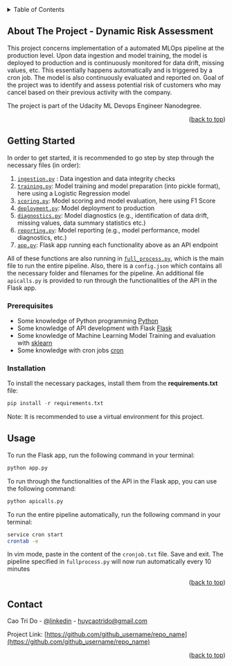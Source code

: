 
<!-- TABLE OF CONTENTS -->
<details>
  <summary>Table of Contents</summary>
  <ol>
    <li>
      <a href="#about-the-project">About The Project</a>
    <li>
      <a href="#getting-started">Getting Started</a>
      <ul>
        <li><a href="#prerequisites">Prerequisites</a></li>
        <li><a href="#installation">Installation</a></li>
      </ul>
    </li>
    <li><a href="#contact">Contact</a></li>
  </ol>
</details>


<!-- ABOUT THE PROJECT -->
## About The Project - Dynamic Risk Assessment

This project concerns implementation of a automated MLOps pipeline at the production level.
Upon data ingestion and model training, the model is deployed to production and is continuously monitored for data drift, missing values, etc. This essentially happens automatically and is triggered by a cron job. The model is also continuously evaluated and reported on.
Goal of the project was to identify and assess potential risk of customers who may cancel based on their previous activity with the company. <nbr>

The project is part of the Udacity ML Devops Engineer Nanodegree.

<p align="right">(<a href="#readme-top">back to top</a>)</p>

<!-- GETTING STARTED -->
## Getting Started

In order to get started, it is recommended to go step by step through the necessary files (in order):
1. [```ingestion.py```](ingestion.py) : Data ingestion and data integrity checks
2. [```training.py```](training.py): Model training and model preparation (into pickle format), here using a Logistic Regression model
3. [```scoring.py```](scoring.py): Model scoring and model evaluation, here using F1 Score
4. [```deployment.py```](deployment.py): Model deployment to production
5. [```diagnostics.py```](diagnostics.py): Model diagnostics (e.g., identification of data drift, missing values, data summary statistics etc.)
6. [```reporting.py```](reporting.py): Model reporting (e.g., model performance, model diagnostics, etc.)
7. [```app.py```](app.py): Flask app running each functionality above as an API endpoint

All of these functions are also running in [```full_process.py```](fullprocess.py), which is the main file to run the entire pipeline. Also, there is a ```config.json``` which contains all the necessary folder and filenames for the pipeline. An additional file ```apicalls.py``` is provided to run through the functionalities of the API in the Flask app. 

### Prerequisites

- Some knowledge of Python programming [Python](https://www.python.org/)
- Some knowledge of API development with Flask [Flask](https://flask.palletsprojects.com/en/1.1.x/)
- Some knowledge of Machine Learning Model Training and evaluation with [sklearn](https://scikit-learn.org/stable/)
- Some knowledge with cron jobs [cron](https://en.wikipedia.org/wiki/Cron)

### Installation

To install the necessary packages, install them from the **requirements.txt** file:

```python
pip install -r requirements.txt
```

Note: It is recommended to use a virtual environment for this project.

<!-- USAGE EXAMPLES -->
## Usage

To run the Flask app, run the following command in your terminal:

```python
python app.py
```

To run through the functionalities of the API in the Flask app, you can use the following command:

```python
python apicalls.py
```

To run the entire pipeline automatically, run the following command in your terminal:

```sh
service cron start
crontab -e
```
In vim mode, paste in the content of the ```cronjob.txt``` file. Save and exit. The pipeline specified in ```fullprocess.py``` will now run automatically every 10 minutes

<p align="right">(<a href="#readme-top">back to top</a>)</p>


<!-- CONTACT -->
## Contact

Cao Tri Do - [@linkedin](https://www.linkedin.com/in/caotrido/) - huycaotrido@gmail.com

Project Link: [https://github.com/github_username/repo_name](https://github.com/github_username/repo_name)

<p align="right">(<a href="#readme-top">back to top</a>)</p>
